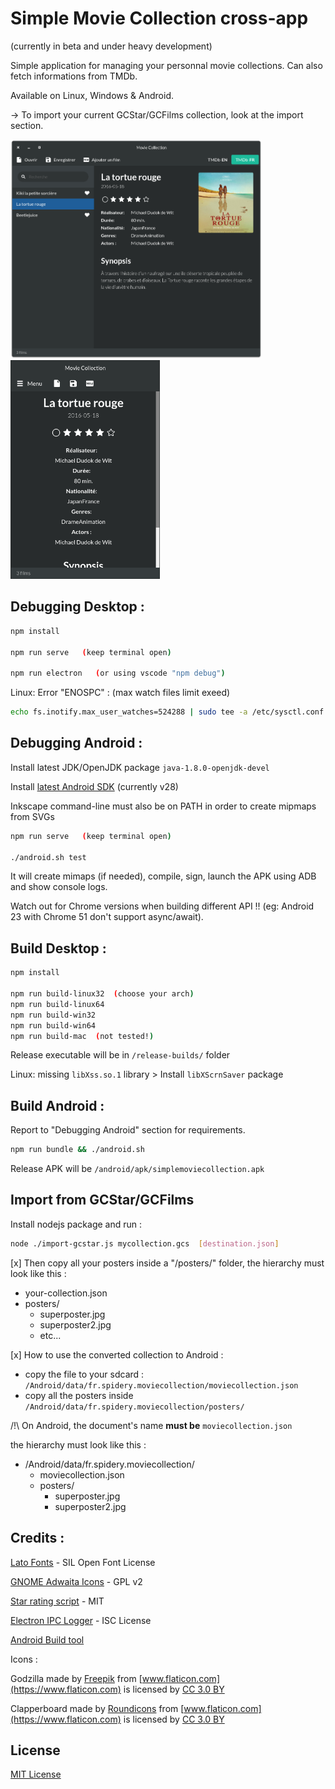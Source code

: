 # Simple Movie Collection cross-app
(currently in beta and under heavy development)

Simple application for managing your personnal movie collections. Can also fetch informations from TMDb.

Available on Linux, Windows & Android.

-> To import your current GCStar/GCFilms collection, look at the import section.

<img src="media/screenshot-desktop.png" height="350"> <img src="media/screenshot-mobile.png" height="350">




Debugging Desktop :
-------------------

```sh
npm install

npm run serve   (keep terminal open)

npm run electron   (or using vscode "npm debug")
```

Linux: Error "ENOSPC" : (max watch files limit exeed)
```sh
echo fs.inotify.max_user_watches=524288 | sudo tee -a /etc/sysctl.conf && sudo sysctl -p
```


Debugging Android :
-------------------

Install latest JDK/OpenJDK package `java-1.8.0-openjdk-devel`

Install [latest Android SDK](https://developer.android.com/studio/#command-tools) (currently v28)

Inkscape command-line must also be on PATH in order to create mipmaps from SVGs

```sh
npm run serve   (keep terminal open)

./android.sh test
```

It will create mimaps (if needed), compile, sign, launch the APK using ADB and show console logs.

Watch out for Chrome versions when building different API !! (eg: Android 23 with Chrome 51 don't support async/await).


Build Desktop :
---------------

```sh
npm install

npm run build-linux32  (choose your arch)
npm run build-linux64
npm run build-win32
npm run build-win64
npm run build-mac  (not tested!)
```

Release executable will be in `/release-builds/` folder

Linux: missing `libXss.so.1` library > Install `libXScrnSaver` package


Build Android :
---------------

Report to "Debugging Android" section for requirements.

```sh
npm run bundle && ./android.sh
```

Release APK will be `/android/apk/simplemoviecollection.apk`



Import from GCStar/GCFilms
--------------------------

Install nodejs package and run :

```sh
node ./import-gcstar.js mycollection.gcs  [destination.json]
```

[x] Then copy all your posters inside a "/posters/" folder, the hierarchy must look like this :

- your-collection.json
- posters/
    - superposter.jpg
    - superposter2.jpg
    - etc...


[x] How to use the converted collection to Android :

- copy the file to your sdcard : `/Android/data/fr.spidery.moviecollection/moviecollection.json`
- copy all the posters inside `/Android/data/fr.spidery.moviecollection/posters/`

/!\ On Android, the document's name __must be__ `moviecollection.json`

the hierarchy must look like this :

- /Android/data/fr.spidery.moviecollection/
    - moviecollection.json
    - posters/
        - superposter.jpg
        - superposter2.jpg



Credits :
---------

[Lato Fonts](http://www.latofonts.com/lato-free-fonts/) - SIL Open Font License

[GNOME Adwaita Icons](https://github.com/GNOME/adwaita-icon-theme) - GPL v2

[Star rating script](https://codepen.io/mburnette/pen/eNNZbm) - MIT

[Electron IPC Logger](https://github.com/ungoldman/electron-ipc-log) - ISC License

[Android Build tool](https://medium.com/@authmane512/7260e1e22676)

Icons :

Godzilla made by [Freepik](https://www.flaticon.com/authors/freepik) from [www.flaticon.com](https://www.flaticon.com) is licensed by [CC 3.0 BY](http://creativecommons.org/licenses/by/3.0/)

Clapperboard made by [Roundicons](https://www.flaticon.com/authors/roundicons) from [www.flaticon.com](https://www.flaticon.com) is licensed by [CC 3.0 BY](http://creativecommons.org/licenses/by/3.0/)


## License

[MIT License](LICENSE)

